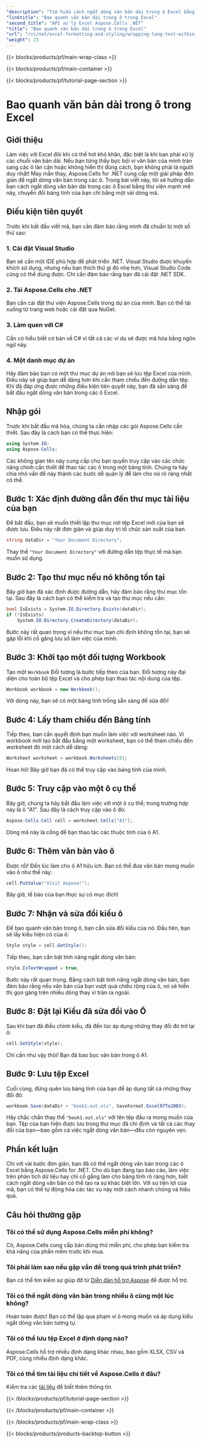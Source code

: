```yaml
---
"description": "Tìm hiểu cách ngắt dòng văn bản dài trong ô Excel bằng Aspose.Cells cho .NET trong hướng dẫn dễ làm theo này. Biến đổi bảng tính của bạn một cách dễ dàng."
"linktitle": "Bao quanh văn bản dài trong ô trong Excel"
"second_title": "API xử lý Excel Aspose.Cells .NET"
"title": "Bao quanh văn bản dài trong ô trong Excel"
"url": "/vi/net/excel-formatting-and-styling/wrapping-long-text-within-cells/"
"weight": 23
---
```


{{< blocks/products/pf/main-wrap-class >}}

{{< blocks/products/pf/main-container >}}

{{< blocks/products/pf/tutorial-page-section >}}

# Bao quanh văn bản dài trong ô trong Excel

## Giới thiệu
Làm việc với Excel đôi khi có thể hơi khó khăn, đặc biệt là khi bạn phải xử lý các chuỗi văn bản dài. Nếu bạn từng thấy bực bội vì văn bản của mình tràn sang các ô lân cận hoặc không hiển thị đúng cách, bạn không phải là người duy nhất! May mắn thay, Aspose.Cells for .NET cung cấp một giải pháp đơn giản để ngắt dòng văn bản trong các ô. Trong bài viết này, tôi sẽ hướng dẫn bạn cách ngắt dòng văn bản dài trong các ô Excel bằng thư viện mạnh mẽ này, chuyển đổi bảng tính của bạn chỉ bằng một vài dòng mã. 
## Điều kiện tiên quyết
Trước khi bắt đầu viết mã, bạn cần đảm bảo rằng mình đã chuẩn bị một số thứ sau:
### 1. Cài đặt Visual Studio
Bạn sẽ cần một IDE phù hợp để phát triển .NET. Visual Studio được khuyến khích sử dụng, nhưng nếu bạn thích thứ gì đó nhẹ hơn, Visual Studio Code cũng có thể dùng được. Chỉ cần đảm bảo rằng bạn đã cài đặt .NET SDK.
### 2. Tải Aspose.Cells cho .NET
Bạn cần cài đặt thư viện Aspose.Cells trong dự án của mình. Bạn có thể tải xuống từ trang web hoặc cài đặt qua NuGet.
### 3. Làm quen với C#
Cần có hiểu biết cơ bản về C# vì tất cả các ví dụ sẽ được mã hóa bằng ngôn ngữ này.
### 4. Một danh mục dự án
Hãy đảm bảo bạn có một thư mục dự án nơi bạn sẽ lưu tệp Excel của mình. Điều này sẽ giúp bạn dễ dàng hơn khi cần tham chiếu đến đường dẫn tệp.
Khi đã đáp ứng được những điều kiện tiên quyết này, bạn đã sẵn sàng để bắt đầu ngắt dòng văn bản trong các ô Excel.
## Nhập gói
Trước khi bắt đầu mã hóa, chúng ta cần nhập các gói Aspose.Cells cần thiết. Sau đây là cách bạn có thể thực hiện:
```csharp
using System.IO;
using Aspose.Cells;
```
Các không gian tên này cung cấp cho bạn quyền truy cập vào các chức năng chính cần thiết để thao tác các ô trong một bảng tính.
Chúng ta hãy chia nhỏ vấn đề này thành các bước dễ quản lý để làm cho nó rõ ràng nhất có thể.
## Bước 1: Xác định đường dẫn đến thư mục tài liệu của bạn
Để bắt đầu, bạn sẽ muốn thiết lập thư mục nơi tệp Excel mới của bạn sẽ được lưu. Điều này rất đơn giản và giúp duy trì tổ chức sản xuất của bạn.
```csharp
string dataDir = "Your Document Directory";
```
Thay thế `"Your Document Directory"` với đường dẫn tệp thực tế mà bạn muốn sử dụng.
## Bước 2: Tạo thư mục nếu nó không tồn tại
Bây giờ bạn đã xác định được đường dẫn, hãy đảm bảo rằng thư mục tồn tại. Sau đây là cách bạn có thể kiểm tra và tạo thư mục nếu cần:
```csharp
bool IsExists = System.IO.Directory.Exists(dataDir);
if (!IsExists)
    System.IO.Directory.CreateDirectory(dataDir);
```
Bước này rất quan trọng vì nếu thư mục bạn chỉ định không tồn tại, bạn sẽ gặp lỗi khi cố gắng lưu sổ làm việc của mình.
## Bước 3: Khởi tạo một đối tượng Workbook
Tạo một `Workbook` Đối tượng là bước tiếp theo của bạn. Đối tượng này đại diện cho toàn bộ tệp Excel và cho phép bạn thao tác nội dung của tệp.
```csharp
Workbook workbook = new Workbook();
```
Với dòng này, bạn sẽ có một bảng tính trống sẵn sàng để sửa đổi!
## Bước 4: Lấy tham chiếu đến Bảng tính
Tiếp theo, bạn cần quyết định bạn muốn làm việc với worksheet nào. Vì workbook mới tạo bắt đầu bằng một worksheet, bạn có thể tham chiếu đến worksheet đó một cách dễ dàng:
```csharp
Worksheet worksheet = workbook.Worksheets[0];
```
Hoan hô! Bây giờ bạn đã có thể truy cập vào bảng tính của mình.
## Bước 5: Truy cập vào một ô cụ thể
Bây giờ, chúng ta hãy bắt đầu làm việc với một ô cụ thể; trong trường hợp này là ô "A1". Sau đây là cách truy cập vào ô đó:
```csharp
Aspose.Cells.Cell cell = worksheet.Cells["A1"];
```
Dòng mã này là cổng để bạn thao tác các thuộc tính của ô A1.
## Bước 6: Thêm văn bản vào ô
Được rồi! Đến lúc làm cho ô A1 hữu ích. Bạn có thể đưa văn bản mong muốn vào ô như thế này:
```csharp
cell.PutValue("Visit Aspose!");
```
Bây giờ, tế bào của bạn thực sự có mục đích!
## Bước 7: Nhận và sửa đổi kiểu ô
Để bao quanh văn bản trong ô, bạn cần sửa đổi kiểu của nó. Đầu tiên, bạn sẽ lấy kiểu hiện có của ô:
```csharp
Style style = cell.GetStyle();
```
Tiếp theo, bạn cần bật tính năng ngắt dòng văn bản:
```csharp
style.IsTextWrapped = true;
```
Bước này rất quan trọng. Bằng cách bật tính năng ngắt dòng văn bản, bạn đảm bảo rằng nếu văn bản của bạn vượt quá chiều rộng của ô, nó sẽ hiển thị gọn gàng trên nhiều dòng thay vì tràn ra ngoài.
## Bước 8: Đặt lại Kiểu đã sửa đổi vào Ô
Sau khi bạn đã điều chỉnh kiểu, đã đến lúc áp dụng những thay đổi đó trở lại ô:
```csharp
cell.SetStyle(style);
```
Chỉ cần như vậy thôi! Bạn đã bao bọc văn bản trong ô A1.
## Bước 9: Lưu tệp Excel
Cuối cùng, đừng quên lưu bảng tính của bạn để áp dụng tất cả những thay đổi đó:
```csharp
workbook.Save(dataDir + "book1.out.xls", SaveFormat.Excel97To2003);
```
Hãy chắc chắn thay thế `"book1.out.xls"` với tên tệp đầu ra mong muốn của bạn. Tệp của bạn hiện được lưu trong thư mục đã chỉ định và tất cả các thay đổi của bạn—bao gồm cả việc ngắt dòng văn bản—đều còn nguyên vẹn.
## Phần kết luận
Chỉ với vài bước đơn giản, bạn đã có thể ngắt dòng văn bản trong các ô Excel bằng Aspose.Cells for .NET. Cho dù bạn đang tạo báo cáo, làm việc trên phân tích dữ liệu hay chỉ cố gắng làm cho bảng tính rõ ràng hơn, biết cách ngắt dòng văn bản có thể tạo ra sự khác biệt lớn. Với sự tiện lợi của mã, bạn có thể tự động hóa các tác vụ này một cách nhanh chóng và hiệu quả.
## Câu hỏi thường gặp
### Tôi có thể sử dụng Aspose.Cells miễn phí không?  
Có, Aspose.Cells cung cấp bản dùng thử miễn phí, cho phép bạn kiểm tra khả năng của phần mềm trước khi mua.
### Tôi phải làm sao nếu gặp vấn đề trong quá trình phát triển?  
Bạn có thể tìm kiếm sự giúp đỡ từ [Diễn đàn hỗ trợ Aspose](https://forum.aspose.com/c/cells/9) để được hỗ trợ.
### Tôi có thể ngắt dòng văn bản trong nhiều ô cùng một lúc không?  
Hoàn toàn được! Bạn có thể lặp qua phạm vi ô mong muốn và áp dụng kiểu ngắt dòng văn bản tương tự.
### Tôi có thể lưu tệp Excel ở định dạng nào?  
Aspose.Cells hỗ trợ nhiều định dạng khác nhau, bao gồm XLSX, CSV và PDF, cùng nhiều định dạng khác.
### Tôi có thể tìm tài liệu chi tiết về Aspose.Cells ở đâu?  
Kiểm tra các [tài liệu](https://reference.aspose.com/cells/net/) để biết thêm thông tin.

{{< /blocks/products/pf/tutorial-page-section >}}

{{< /blocks/products/pf/main-container >}}

{{< /blocks/products/pf/main-wrap-class >}}

{{< blocks/products/products-backtop-button >}}